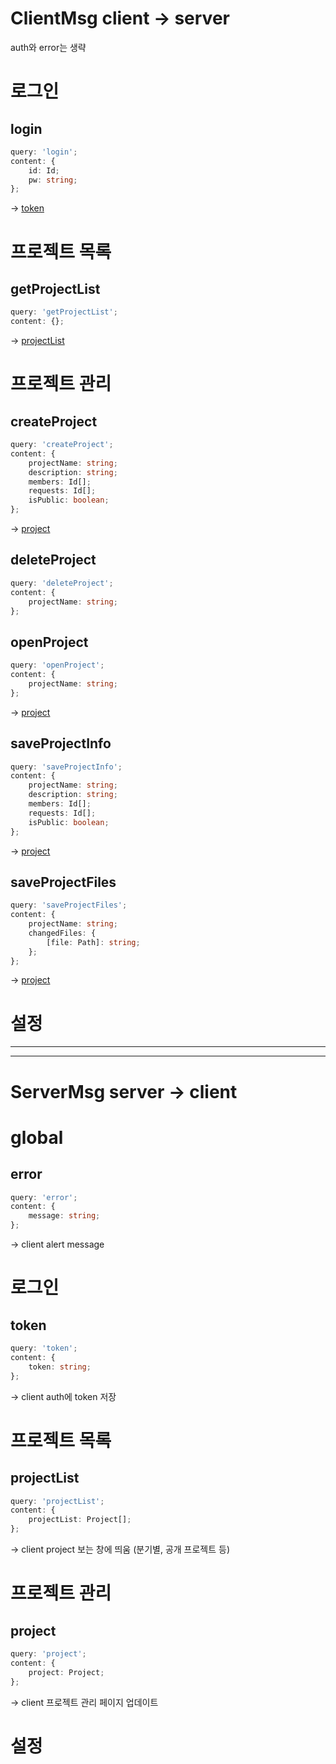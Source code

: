 # ClientMsg client -> server

auth와 error는 생략

# 로그인

## login

```ts
query: 'login';
content: {
    id: Id;
    pw: string;
};
```

-> [token]

# 프로젝트 목록

## getProjectList

```ts
query: 'getProjectList';
content: {};
```

-> [projectList]

# 프로젝트 관리

## createProject

```ts
query: 'createProject';
content: {
    projectName: string;
    description: string;
    members: Id[];
    requests: Id[];
    isPublic: boolean;
};
```

-> [project]

## deleteProject

```ts
query: 'deleteProject';
content: {
    projectName: string;
};
```

## openProject

```ts
query: 'openProject';
content: {
    projectName: string;
};
```

-> [project]

## saveProjectInfo

```ts
query: 'saveProjectInfo';
content: {
    projectName: string;
    description: string;
    members: Id[];
    requests: Id[];
    isPublic: boolean;
};
```

-> [project]

## saveProjectFiles

```ts
query: 'saveProjectFiles';
content: {
    projectName: string;
    changedFiles: {
        [file: Path]: string;
    };
};
```

-> [project]

# 설정

---
---

# ServerMsg server -> client

# global

## error

```ts
query: 'error';
content: {
    message: string;
};
```

-> client alert message

# 로그인

## token

```ts
query: 'token';
content: {
    token: string;
};
```

-> client auth에 token 저장

# 프로젝트 목록

## projectList

```ts
query: 'projectList';
content: {
    projectList: Project[];
};
```

-> client project 보는 창에 띄움 (분기별, 공개 프로젝트 등)

# 프로젝트 관리

## project

```ts
query: 'project';
content: {
    project: Project;
};
```

-> client 프로젝트 관리 페이지 업데이트

# 설정

<!--ServerMsg-->
[error]: #error
[token]: #token
[projectList]: #projectlist
[project]: #project